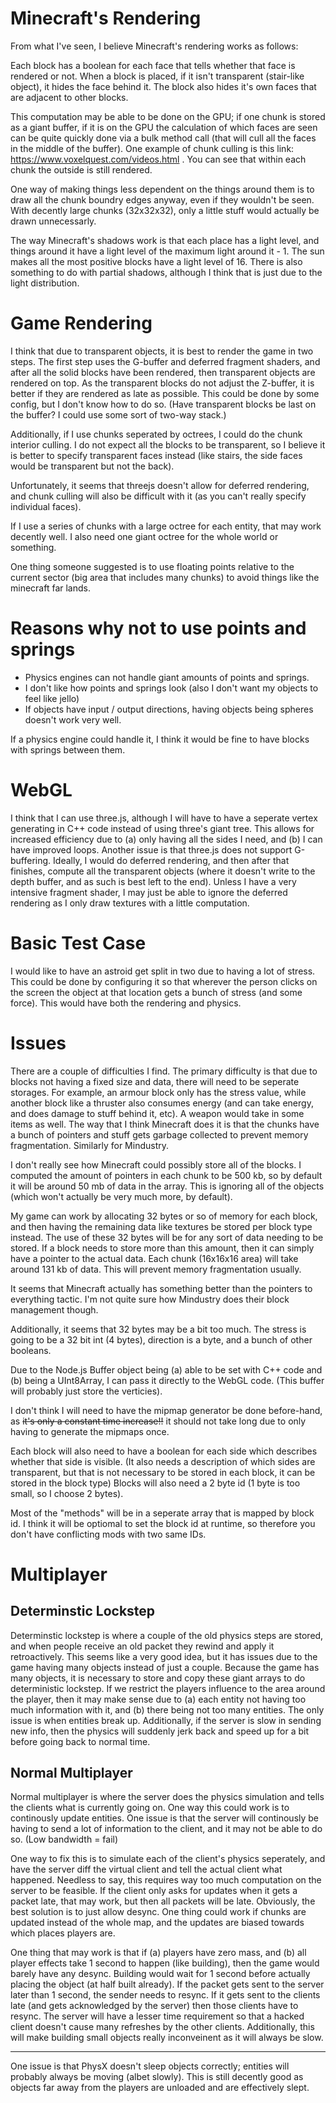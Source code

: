 <!-- markdownlint-disable no-inline-html no-bare-urls line-length header-increment no-duplicate-header -->

# Minecraft's Rendering

From what I've seen, I believe Minecraft's rendering works as follows:

Each block has a boolean for each face that tells whether that face is rendered or not. When a block is placed, if it isn't transparent (stair-like object), it hides the face behind it. The block also hides it's own faces that are adjacent to other blocks.

This computation may be able to be done on the GPU; if one chunk is stored as a giant buffer, if it is on the GPU the calculation of which faces are seen can be quite quickly done via a bulk method call (that will cull all the faces in the middle of the buffer). One example of chunk culling is this link: https://www.voxelquest.com/videos.html . You can see that within each chunk the outside is still rendered.

One way of making things less dependent on the things around them is to draw all the chunk boundry edges anyway, even if they wouldn't be seen. With decently large chunks (32x32x32), only a little stuff would actually be drawn unnecessarly.

The way Minecraft's shadows work is that each place has a light level, and things around it have a light level of the maximum light around it - 1. The sun makes all the most positive blocks have a light level of 16. There is also something to do with partial shadows, although I think that is just due to the light distribution.

# Game Rendering

I think that due to transparent objects, it is best to render the game in two steps. The first step uses the G-buffer and deferred fragment shaders, and after all the solid blocks have been rendered, then transparent objects are rendered on top. As the transparent blocks do not adjust the Z-buffer, it is better if they are rendered as late as possible. This could be done by some config, but I don't know how to do so. (Have transparent blocks be last on the buffer? I could use some sort of two-way stack.)

Additionally, if I use chunks seperated by octrees, I could do the chunk interior culling. I do not expect all the blocks to be transparent, so I believe it is better to specify transparent faces instead (like stairs, the side faces would be transparent but not the back).

Unfortunately, it seems that threejs doesn't allow for deferred rendering, and chunk culling will also be difficult with it (as you can't really specify individual faces).

If I use a series of chunks with a large octree for each entity, that may work decently well. I also need one giant octree for the whole world or something.

One thing someone suggested is to use floating points relative to the current sector (big area that includes many chunks) to avoid things like the minecraft far lands.

# Reasons why not to use points and springs

* Physics engines can not handle giant amounts of points and springs.
* I don't like how points and springs look (also I don't want my objects to feel like jello)
* If objects have input / output directions, having objects being spheres doesn't work very well.

If a physics engine could handle it, I think it would be fine to have blocks with springs between them.

# WebGL

I think that I can use three.js, although I will have to have a seperate vertex generating in C++ code instead of using three's giant tree. This allows for increased efficiency due to (a) only having all the sides I need, and (b) I can have improved loops. Another issue is that three.js does not support G-buffering. Ideally, I would do deferred rendering, and then after that finishes, compute all the transparent objects (where it doesn't write to the depth buffer, and as such is best left to the end). Unless I have a very intensive fragment shader, I may just be able to ignore the deferred rendering as I only draw textures with a little computation.

# Basic Test Case

I would like to have an astroid get split in two due to having a lot of stress. This could be done by configuring it so that wherever the person clicks on the screen the object at that location gets a bunch of stress (and some force). This would have both the rendering and physics.

# Issues

There are a couple of difficulties I find. The primary difficulty is that due to blocks not having a fixed size and data, there will need to be seperate storages. For example, an armour block only has the stress value, while another block like a thruster also consumes energy (and can take energy, and does damage to stuff behind it, etc). A weapon would take in some items as well. The way that I think Minecraft does it is that the chunks have a bunch of pointers and stuff gets garbage collected to prevent memory fragmentation. Similarly for Mindustry.

I don't really see how Minecraft could possibly store all of the blocks. I computed the amount of pointers in each chunk to be 500 kb, so by default it will be around 50 mb of data in the array. This is ignoring all of the objects (which won't actually be very much more, by default).

My game can work by allocating 32 bytes or so of memory for each block, and then having the remaining data like textures be stored per block type instead. The use of these 32 bytes will be for any sort of data needing to be stored. If a block needs to store more than this amount, then it can simply have a pointer to the actual data. Each chunk (16x16x16 area) will take around 131 kb of data. This will prevent memory fragmentation usually.

It seems that Minecraft actually has something better than the pointers to everything tactic. I'm not quite sure how Mindustry does their block management though.

Additionally, it seems that 32 bytes may be a bit too much. The stress is going to be a 32 bit int (4 bytes), direction is a byte, and a bunch of other booleans.

Due to the Node.js Buffer object being (a) able to be set with C++ code and (b) being a UInt8Array, I can pass it directly to the WebGL code. (This buffer will probably just store the verticies).

I don't think I will need to have the mipmap generator be done before-hand, as ~~it's only a constant time increase!!~~ it should not take long due to only having to generate the mipmaps once.

Each block will also need to have a boolean for each side which describes whether that side is visible. (It also needs a description of which sides are transparent, but that is not necessary to be stored in each block, it can be stored in the block type) Blocks will also need a 2 byte id (1 byte is too small, so I choose 2 bytes).

Most of the "methods" will be in a seperate array that is mapped by block id. I think it will be optiomal to set the block id at runtime, so therefore you don't have conflicting mods with two same IDs.

# Multiplayer

## Determinstic Lockstep

Determinstic lockstep is where a couple of the old physics steps are stored, and when people receive an old packet they rewind and apply it retroactively. This seems like a very good idea, but it has issues due to the game having many objects instead of just a couple. Because the game has many objects, it is necessary to store and copy these giant arrays to do deterministic lockstep. If we restrict the players influence to the area around the player, then it may make sense due to (a) each entity not having too much information with it, and (b) there being not too many entities. The only issue is when entities break up. Additionally, if the server is slow in sending new info, then the physics will suddenly jerk back and speed up for a bit before going back to normal time.

## Normal Multiplayer

Normal multiplayer is where the server does the physics simulation and tells the clients what is currently going on. One way this could work is to continously update entities. One issue is that the server will continously be having to send a lot of information to the client, and it may not be able to do so. (Low bandwidth = fail)

One way to fix this is to simulate each of the client's physics seperately, and have the server diff the virtual client and tell the actual client what happened. Needless to say, this requires way too much computation on the server to be feasible. If the client only asks for updates when it gets a packet late, that may work, but then all packets will be late. Obviously, the best solution is to just allow desync. One thing could work if chunks are updated instead of the whole map, and the updates are biased towards which places players are.

One thing that may work is that if (a) players have zero mass, and (b) all player effects take 1 second to happen (like building), then the game would barely have any desync. Building would wait for 1 second before actually placing the object (at half built already). If the packet gets sent to the server later than 1 second, the sender needs to resync. If it gets sent to the clients late (and gets acknowledged by the server) then those clients have to resync. The server will have a lesser time requirement so that a hacked client doesn't cause many refreshes by the other clients. Additionally, this will make building small objects really inconveinent as it will always be slow.

---

One issue is that PhysX doesn't sleep objects correctly; entities will probably always be moving (albet slowly). This is still decently good as objects far away from the players are unloaded and are effectively slept.
